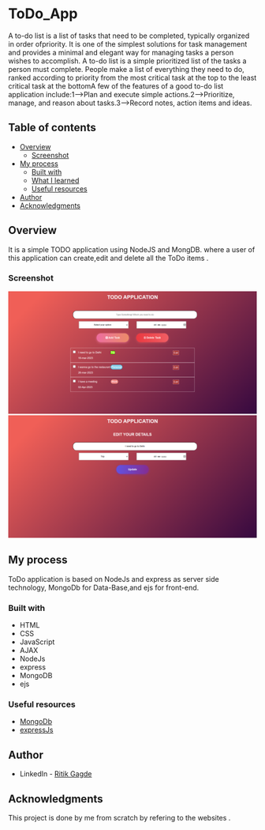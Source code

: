 # ToDo_App

A to-do list is a list of tasks that need to be completed, typically organized in order ofpriority. It is one of the simplest solutions for task management and provides a minimal and elegant way for managing tasks a person wishes to accomplish.
A to-do list is a simple prioritized list of the tasks a person must complete. People make a list of everything they need to do, ranked according to priority from the most critical task at the top to the least critical task at the bottomA few of the features of a good to-do list application include:1-->Plan and execute simple actions.2-->Prioritize, manage, and reason about tasks.3-->Record notes, action items and ideas.
## Table of contents

- [Overview](#overview)
  - [Screenshot](#screenshot)
- [My process](#my-process)
  - [Built with](#built-with)
  - [What I learned](#what-i-learned)
  - [Useful resources](#useful-resources)
- [Author](#author)
- [Acknowledgments](#acknowledgments)

## Overview

It is a simple TODO application using NodeJS and MongDB. where a user of this application can create,edit and delete all the ToDo items .

### Screenshot

![](images/ss.png)
![](images/edit.png)

## My process

ToDo application is based on NodeJs and express as server side technology, MongoDb for Data-Base,and ejs for front-end.  
### Built with

- HTML
- CSS
- JavaScript
- AJAX
- NodeJs
- express
- MongoDB
- ejs
### Useful resources

- [MongoDb](https://mongoosejs.com/)
- [expressJs](https://expressjs.com/)

## Author

- LinkedIn - [Ritik Gagde](https://www.linkedin.com/in/ritik-gagde21)


## Acknowledgments

This project is done by me from scratch by refering to the websites .

